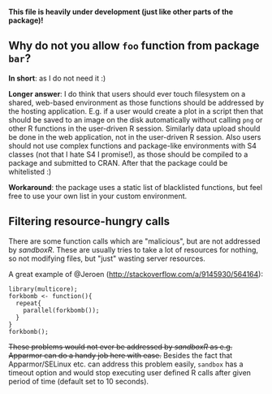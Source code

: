 **This file is heavily under development (just like other parts of the package)!**

## Why do not you allow `foo` function from package `bar`?

**In short**: as I do not need it :)

**Longer answer**: I do think that users should ever touch filesystem on a shared, web-based environment as those functions should be addressed by the hosting application. E.g. if a user would create a plot in a script then that should be saved to an image on the disk automatically without calling `png` or other R functions in the user-driven R session. Similarly data upload should be done in the web application, not in the user-driven R session. Also users should not use complex functions and package-like environments with S4 classes (not that I hate S4 I promise!), as those should be compiled to a package and submitted to CRAN. After that the package could be whitelisted :) 

**Workaround**: the package uses a static list of blacklisted functions, but feel free to use your own list in your custom environment.

## Filtering resource-hungry calls

There are some function calls which are "malicious", but are not addressed by *sandboxR*. These are usually tries to take a lot of resources for nothing, so not modifying files, but "just" wasting server resources.

A great example of @Jeroen (http://stackoverflow.com/a/9145930/564164):

```
library(multicore);
forkbomb <- function(){
  repeat{
    parallel(forkbomb());
  }
}
forkbomb();
```

~~These problems would not ever be addressed by *sandboxR* as e.g. Apparmor can do a handy job here with ease.~~ Besides the fact that Apparmor/SELinux etc. can address this problem easily, `sandbox` has a timeout option and would stop executing user defined R calls after given period of time (default set to 10 seconds).

